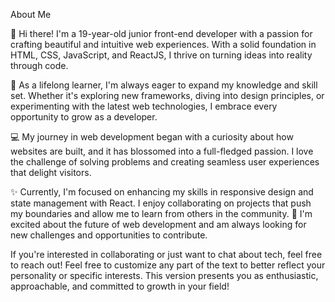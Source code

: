 About Me

👋 Hi there! I'm a 19-year-old junior front-end developer with a passion for crafting beautiful and intuitive web experiences.
With a solid foundation in HTML, CSS, JavaScript, and ReactJS, I thrive on turning ideas into reality through code.

🌱 As a lifelong learner, I'm always eager to expand my knowledge and skill set.
Whether it's exploring new frameworks, diving into design principles, or experimenting with the latest web technologies, I embrace every opportunity to grow as a developer.

💻 My journey in web development began with a curiosity about how websites are built, and it has blossomed into a full-fledged passion.
I love the challenge of solving problems and creating seamless user experiences that delight visitors.

✨ Currently, I'm focused on enhancing my skills in responsive design and state management with React. I enjoy collaborating on projects that push my boundaries and allow me to learn from others in the community.
🚀 I'm excited about the future of web development and am always looking for new challenges and opportunities to contribute.

If you're interested in collaborating or just want to chat about tech, feel free to reach out! Feel free to customize any part of the text to better reflect your personality or specific interests.
This version presents you as enthusiastic, approachable, and committed to growth in your field!
